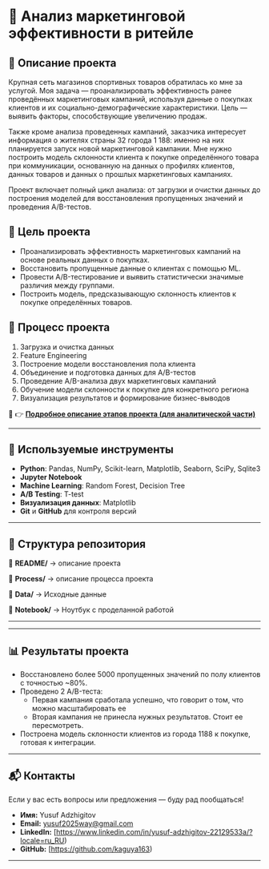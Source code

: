 # 🎯 Анализ маркетинговой эффективности в ритейле

## 📌 Описание проекта



Крупная сеть магазинов спортивных товаров обратилась ко мне за услугой. Моя задача — проанализировать эффективность ранее проведённых маркетинговых кампаний, используя данные о покупках клиентов и их социально-демографические характеристики. Цель — выявить факторы, способствующие увеличению продаж.

Также кроме анализа проведенных кампаний, заказчика интересует информация о жителях страны 32 города 1 188: именно на них планируется запуск новой маркетинговой кампании. Мне нужно построить модель склонности клиента к покупке определённого товара при коммуникации, основанную на данных о профилях клиентов, данных товаров и данных о прошлых маркетинговых кампаниях. 

Проект включает полный цикл анализа: от загрузки и очистки данных до построения моделей для восстановления пропущенных значений и проведения A/B-тестов.



## 🎯 Цель проекта

- Проанализировать эффективность маркетинговых кампаний на основе реальных данных о покупках.
- Восстановить пропущенные данные о клиентах с помощью ML.
- Провести A/B-тестирование и выявить статистически значимые различия между группами.
- Построить модель, предсказывающую склонность клиентов к покупке определённых товаров.

## 🧭 Процесс проекта

1. Загрузка и очистка данных
2. Feature Engineering
3. Построение модели восстановления пола клиента
4. Объединение и подготовка данных для A/B-тестов
5. Проведение A/B-анализа двух маркетинговых кампаний
6. Обучение модели склонности к покупке для конкретного региона
7. Визуализация результатов и формирование бизнес-выводов

📄 👉 **[Подробное описание этапов проекта (для аналитической части)](project_process.pdf)**

---

## 🧰 Используемые инструменты

- **Python**: Pandas, NumPy, Scikit-learn, Matplotlib, Seaborn, SciPy, Sqlite3
- **Jupyter Notebook**
- **Machine Learning**: Random Forest, Decision Tree
- **A/B Testing**: T-test
- **Визуализация данных**: Matplotlib
- **Git** и **GitHub** для контроля версий

---

## 📁 Структура репозитория

📂 **README/** → описание проекта

📂 **Process/** → описание процесса проекта

📂 **Data/** → Исходные данные  


📂 **Notebook/** → Ноутбук с проделанной работой  

---


---

## 📊 Результаты проекта

- Восстановлено более 5000 пропущенных значений по полу клиентов с точностью ~80%.
- Проведено 2 A/B-теста:
  - Первая кампания сработала успешно, что говорит о том, что можно масштабировать ее
  - Вторая кампания не принесла нужных результатов. Стоит ее пересмотреть.
- Построена модель склонности клиентов из города 1188 к покупке, готовая к интеграции.

---

## 📬 Контакты

Если у вас есть вопросы или предложения — буду рад пообщаться!

- **Имя:** Yusuf Adzhigitov
- **Email:** yusuf2025way@gmail.com
- **LinkedIn:** [https://www.linkedin.com/in/yusuf-adzhigitov-22129533a/?locale=ru_RU)
- **GitHub:** [https://github.com/kaguya163)

---


```python

```
